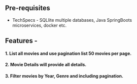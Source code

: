 ## Pre-requisites

* TechSpecs - SQLlite multiple databases, Java SpringBoots microservices, docker etc.


## Features -

#### 1. List all movies and use pagination list 50 movies per page.
#### 2. Movie Details will provide all details.
#### 3. Filter movies by Year, Genre and including pagination.
